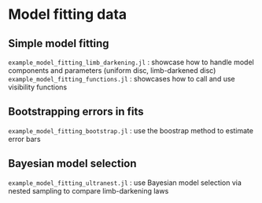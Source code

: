 # Model fitting data

## Simple model fitting

`example_model_fitting_limb_darkening.jl` : showcase how to handle model components and parameters (uniform disc, limb-darkened disc)
`example_model_fitting_functions.jl`      : showcases how to call and use visibility functions

## Bootstrapping errors in fits

`example_model_fitting_bootstrap.jl`      : use the boostrap method to estimate error bars

## Bayesian model selection

`example_model_fitting_ultranest.jl`      : use Bayesian model selection via nested sampling to compare limb-darkening laws
